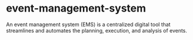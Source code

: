 # event-management-system
An event management system (EMS) is a centralized digital tool that streamlines and automates the planning, execution, and analysis of events.
